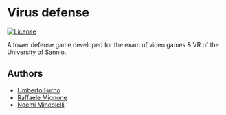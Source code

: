 # Virus defense

[![License](https://img.shields.io/badge/license-MIT-blue)](https://opensource.org/licenses/MIT)

A tower defense game developed for the exam of video games & VR of the University of Sannio.

## Authors

- [Umberto Furno](https://github.com/BlixShot)
- [Raffaele Mignone](https://github.com/norangebit)
- [Noemi Mincolelli](https://github.com/noemi3)
